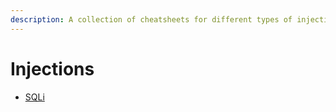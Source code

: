 ```yaml
---
description: A collection of cheatsheets for different types of injection attacks.
---
```


# Injections

* [SQLi](sqli.md)

